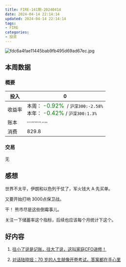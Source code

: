```yaml
---
title: FIRE-141期-20240414
date: 2024-04-14 22:14:14
updated: 2024-04-14 22:14:14
tags:
- FIRE
categories:
- 投资
---
```


![fdc6a4fae11445bab9fb495d69ad67ec.jpg](https://s2.loli.net/2024/04/14/jIYbASHWtNDZE5x.jpg)

## 本周数据

### 概要

| 投入   | 0                                                      |
| ------ | ------------------------------------------------------------ |
| 收益率 | 本周：<font color="green" size=4> -0.92% </font> / `沪深300:-2.58%`    <br />本年：<font color="green" size=4> -0.42% </font>/ `沪深300:1.3%` |
| 账本   | <img src="https://s2.loli.net/2024/04/14/MCVmYyOoLTu7lXt.jpg" alt="211697983156_.pic.jpg" style="zoom:33%;" /> |
| 消费   | 829.8                                               |

### 交易
无

## 感想

世界不太平，伊朗和以色列干仗了，军火钱大 A 先买单。

又要开始打响 3000点保卫战。

干！ 熊市尽是这些倒霉事儿。

关注一下储蓄率这个指标，后续也应该每个月统计下这个。


## 好内容

1. [往小了说是记账，往大了说，这叫家庭CFO进修！](https://www.xiaoyuzhoufm.com/episode/6614a5dc5dae7932c647b921)

2. [对话陆晓娅：70 岁的人生就像开卷考试，答案都在手心里](https://www.xiaoyuzhoufm.com/episode/660f70fb4f66d1c1da1df532)
